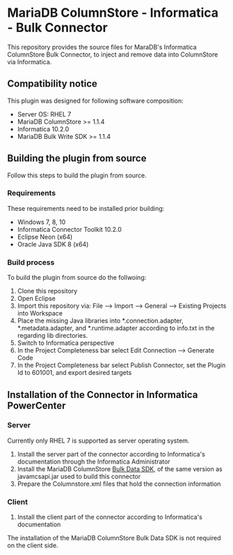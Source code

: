 # MariaDB ColumnStore - Informatica - Bulk Connector
This repository provides the source files for MaraDB's Informatica ColumnStore Bulk Connector, to inject and remove data into ColumnStore via Informatica.

## Compatibility notice
This plugin was designed for following software composition:
* Server OS: RHEL 7
* MariaDB ColumnStore >= 1.1.4 
* Informatica 10.2.0
* MariaDB Bulk Write SDK >= 1.1.4

## Building the plugin from source
Follow this steps to build the plugin from source.

### Requirements
These requirements need to be installed prior building:
* Windows 7, 8, 10
* Informatica Connector Toolkit 10.2.0
* Eclipse Neon (x64)
* Oracle Java SDK 8 (x64)

### Build process
To build the plugin from source do the follwoing:
1. Clone this repository
2. Open Eclipse
3. Import this repository via: File --> Import --> General --> Existing Projects into Workspace
4. Place the missing Java libraries into *.connection.adapter, *.metadata.adapter, and *.runtime.adapter according to info.txt in the regarding lib directories.
5. Switch to Informatica perspective
6. In the Project Completeness bar select Edit Connection --> Generate Code
7. In the Project Completeness bar select Publish Connector, set the Plugin Id to 601001, and export desired targets

## Installation of the Connector in Informatica PowerCenter

### Server
Currently only RHEL 7 is supported as server operating system.

1. Install the server part of the connector according to Informatica's documentation through the Informatica Administrator
2. Install the MariaDB ColumnStore [Bulk Data SDK](https://mariadb.com/downloads/mariadb-ax/data-adapters), of the same version as javamcsapi.jar used to build this connector
3. Prepare the Columnstore.xml files that hold the connection information

### Client
1. Install the client part of the connector according to Informatica's documentation

The installation of the MariaDB ColumnStore Bulk Data SDK is not required on the client side.
